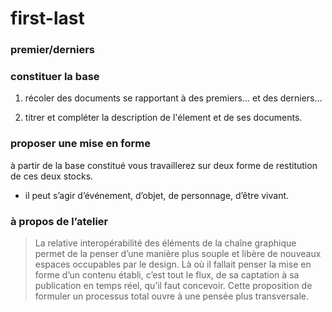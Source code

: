 first-last
==========

### premier/derniers

### constituer la base

1. récoler des documents se rapportant à des premiers… et des derniers…

2. titrer et compléter la description de l'élement et de ses documents.

### proposer une mise en forme

à partir de la base constitué vous travaillerez sur deux forme de restitution de ces deux stocks. 




- il peut s’agir d’événement, d’objet, de personnage, d’être vivant.


### à propos de l’atelier 

> La relative interopérabilité des éléments de la chaîne graphique permet de la penser d’une manière plus souple et libère de nouveaux espaces occupables par le design. Là où il fallait penser la mise en forme d’un contenu établi, c’est tout le flux, de sa captation à sa publication en temps réel, qu’il faut concevoir. Cette proposition de formuler un processus total ouvre à une pensée plus transversale.
